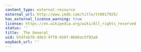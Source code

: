 ```yaml
---
content_type: external-resource
external_url: http://www.imdb.com/title/tt0017925/
has_external_license_warning: true
license: https://en.wikipedia.org/wiki/All_rights_reserved
status: ''
title: _The General_
uid: b5dfeb7b-dde3-4ff8-9587-8666ac5f93a8
wayback_url: ''
---
```

